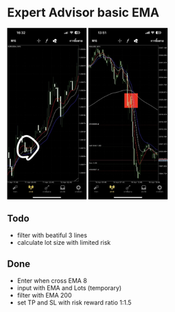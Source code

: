 # Expert Advisor basic EMA

<img src="./images/341033413_1298170404118662_2027774559197111027_n.jpg" height="400">
<img src="./images/341150821_1259974961279584_6952802642499015978_n.jpg" height="400">

## Todo
- filter with beatiful 3 lines
- calculate lot size with limited risk

## Done
- Enter when cross EMA 8 
- input with EMA and Lots (temporary)
- filter with EMA 200
- set TP and SL with risk reward ratio 1:1.5